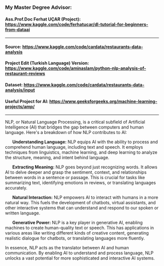 ### My Master Degree Advisor: 
#### Ass.Prof.Doc Ferhat UÇAR (Project): https://www.kaggle.com/code/ferhatucar/dl-tutorial-for-beginners-from-dataai
-----------------------------------------------------------------
#### Source:                             https://www.kaggle.com/code/cardata/restaurants-data-analysis
#### Project Edit (Turkish Language) Version:            https://www.kaggle.com/code/aminaslam/python-nlp-analysis-of-restaurant-reviews
#### Dataset:                            https://www.kaggle.com/code/cardata/restaurants-data-analysis/input

#### Useful Project for AI: https://www.geeksforgeeks.org/machine-learning-projects/amp/
----------------------------------------------------------------

NLP, or Natural Language Processing, is a critical subfield of Artificial Intelligence (AI) that bridges the gap between computers and human language. Here's a breakdown of how NLP contributes to AI:

&nbsp; &nbsp; &nbsp; **Understanding Language:** NLP equips AI with the ability to process and comprehend human language, including text and speech. It employs techniques from linguistics, machine learning, and deep learning to analyze the structure, meaning, and intent behind language.

&nbsp; &nbsp; &nbsp; **Extracting Meaning:** NLP goes beyond just recognizing words. It allows AI to delve deeper and grasp the sentiment, context, and relationships between words in a sentence or passage. This is crucial for tasks like summarizing text, identifying emotions in reviews, or translating languages accurately.

&nbsp; &nbsp; &nbsp; **Natural Interaction:** NLP empowers AI to interact with humans in a more natural way. This fuels the development of chatbots, virtual assistants, and other interactive systems that can understand and respond to our spoken or written language.

&nbsp; &nbsp; &nbsp; **Generative Power:** NLP is a key player in generative AI, enabling machines to create human-quality text or speech. This has applications in various areas like  writing different kinds of creative content, generating realistic dialogue for chatbots, or translating languages more fluently.

In essence, NLP acts as the translator between AI and human communication. By enabling AI to understand and process language, NLP unlocks a vast potential for more sophisticated and interactive AI systems.
